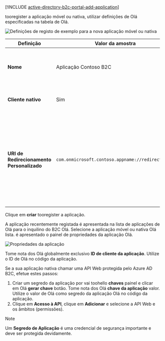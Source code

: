 [!INCLUDE [active-directory-b2c-portal-add-application](active-directory-b2c-portal-add-application.md)]

tooregister a aplicação móvel ou nativa, utilizar definições de Olá especificadas na tabela de Olá.

![Definições de registo de exemplo para a nova aplicação móvel ou nativa](./media/active-directory-b2c-register-mobile-native-app/b2c-new-mobile-native-app-settings.png)

| Definição      | Valor da amostra  | Descrição                                        |
| ------------ | ------- | -------------------------------------------------- |
| **Nome** | Aplicação Contoso B2C | Introduza um **nome** para aplicação Olá que descreve o tooconsumers de aplicação. |
| **Cliente nativo** | Sim | Selecione **Sim** para uma aplicação móvel ou nativa. |
| **URI de Redirecionamento Personalizado** | `com.onmicrosoft.contoso.appname://redirect/path` | Introduza um URI de redirecionamento com um esquema personalizado. Certifique-se de que escolhe um [bom URI de redirecionamento](../articles/active-directory-b2c/active-directory-b2c-app-registration.md#choosing-a-native-application-redirect-uri) e não inclui caracteres especiais, como carateres de sublinhado. |

Clique em **criar** tooregister a aplicação.

A aplicação recentemente registada é apresentada na lista de aplicações de Olá para o inquilino do B2C Olá. Selecione a aplicação móvel ou nativa Olá lista. é apresentado o painel de propriedades da aplicação Olá.

![Propriedades da aplicação](./media/active-directory-b2c-register-mobile-native-app/b2c-mobile-native-app-properties.png)

Tome nota dos Olá globalmente exclusivo **ID de cliente da aplicação**. Utilize o ID de Olá no código da aplicação.

Se a sua aplicação nativa chamar uma API Web protegida pelo Azure AD B2C, efetue estes passos:
   1. Criar um segredo da aplicação por vai toohello **chaves** painel e clicar em Olá **gerar chave** botão. Tome nota dos Olá **chave da aplicação** valor. Utilize o valor de Olá como segredo da aplicação Olá no código da aplicação.
   2. Clique em **Acesso à API**, clique em **Adicionar** e selecione a API Web e os âmbitos (permissões).

> [!NOTE]
> Um **Segredo de Aplicação** é uma credencial de segurança importante e deve ser protegida devidamente.
> 
